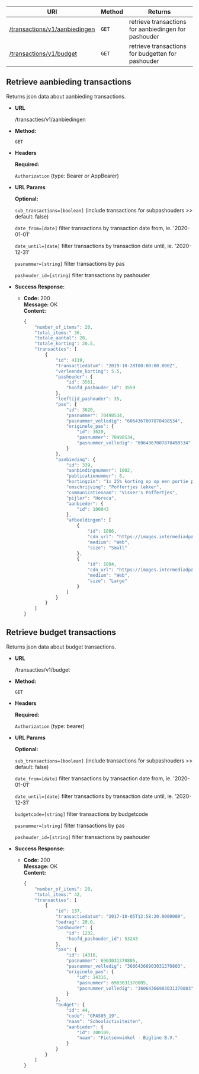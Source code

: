 | URI                                                                | Method | Returns                                              |
| ------------------------------------------------------------------ | ------ | ---------------------------------------------------- |
| [/transactions/v1/aanbiedingen](#retrieve-aanbieding-transactions) | `GET`  | retrieve transactions for aanbiedingen for pashouder |
| [/transactions/v1/budget](#retrieve-budget-transactions)           | `GET`  | retrieve transactions for budgetten for pashouder    |

## **Retrieve aanbieding transactions**

Returns json data about aanbieding transactions.

- **URL**

  /transacties/v1/aanbiedingen

- **Method:**

  `GET`

- **Headers**

  **Required:**

  `Authorization` (type: Bearer or AppBearer)

- **URL Params**

  **Optional:**

  `sub_transactions=[boolean]` (include transactions for subpashouders >> default: false)

  `date_from=[date]` filter transactions by transaction date from, ie. '2020-01-01'

  `date_until=[date]` filter transactions by transaction date until, ie. '2020-12-31'

  `pasnummer=[string]` filter transactions by pas

  `pashouder_id=[string]` filter transactions by pashouder

- **Success Response:**

  - **Code:** 200 <br />
    **Message:** OK <br />
    **Content:** <br />

    ```javascript
    {
        "number_of_items": 20,
        "total_items:" 36,
        "totale_aantal": 20,
        "totale_korting": 20.5,
        "transacties": [
            {
                "id": 4119,
                "transactiedatum": "2019-10-28T00:00:00.000Z",
                "verleende_korting": 5.5,
                "pashouder": {
                    "id": 3561,
                    "hoofd_pashouder_id": 3559
                },
                "leeftijd_pashouder": 35,
                "pas": {
                    "id": 3620,
                    "pasnummer": 70498534,
                    "pasnummer_volledig": "6064367007870498534",
                    "originele_pas": {
                        "id": 3620,
                        "pasnummer": 70498534,
                        "pasnummer_volledig": "6064367007870498534"
                    }
                },
                "aanbieding": {
                    "id": 339,
                    "aanbiedingnummer": 1002,
                    "publicatienummer": 8,
                    "kortingzin": "1x 25% korting op op een portie poffertjes naar keuze",
                    "omschrijving": "Poffertjes lekker",
                    "communicatienaam": "Visser's Poffertjes",
                    "pijler": "Horeca",
                    "aanbieder": {
                        "id": 100043
                    },
                    "afbeeldingen": [
                        {
                            "id": 1086,
                            "cdn_url": "https://images.intermediadpas.nl/dordrecht/acc/67_web-small20191029140510.jpg",
                            "medium": "Web",
                            "size": "Small"
                        },
                        {
                            "id": 1084,
                            "cdn_url": "https://images.intermediadpas.nl/dordrecht/acc/67_web-large20191029140509.jpg",
                            "medium": "Web",
                            "size": "Large"
                        }
                    ]
                }
            }
        ]
    }
    ```

## **Retrieve budget transactions**

Returns json data about budget transactions.

- **URL**

  /transacties/v1/budget

- **Method:**

  `GET`

- **Headers**

  **Required:**

  `Authorization` (type: bearer)

- **URL Params**

  **Optional:**

  `sub_transactions=[boolean]` (include transactions for subpashouders >> default: false)

  `date_from=[date]` filter transactions by transaction date from, ie. '2020-01-01'

  `date_until=[date]` filter transactions by transaction date until, ie. '2020-12-31'

  `budgetcode=[string]` filter transactions by budgetcode

  `pasnummer=[string]` filter transactions by pas

  `pashouder_id=[string]` filter transactions by pashouder


- **Success Response:**

  - **Code:** 200 <br />
    **Message:** OK <br />
    **Content:** <br />

    ```javascript
    {
        "number_of_items": 20,
        "total_items:" 42,
        "transacties": [
            {
                "id": 137,
                "transactiedatum": "2017-10-05T12:58:20.0000000",
                "bedrag": 20.0,
                "pashouder": {
                    "id": 1232,
                    "hoofd_pashouder_id": 53243
                },
                "pas": {
                    "id": 14316,
                    "pasnummer": 6903031370805,
                    "pasnummer_volledig": "36064366903031370803",
                    "originele_pas": {
                        "id": 14316,
                        "pasnummer": 6903031370805,
                        "pasnummer_volledig": "36064366903031370803"
                    }
                },
                "budget": {
                    "id": 44,
                    "code": "GPAS05_19",
                    "naam": "Schoolactiviteiten",
                    "aanbieder": {
                        "id": 200109,
                        "naam": "Fietsenwinkel - Bigline B.V."
                    }
                }
            }
        ]
    }
    ```
